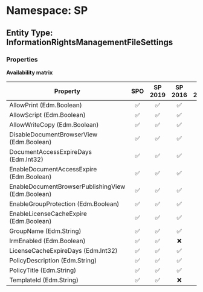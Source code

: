 # Namespace: SP

## Entity Type: InformationRightsManagementFileSettings

### Properties

**Availability matrix**

Property | SPO | SP 2019 | SP 2016 | SP 2013
----------|:---:|:-------:|:-------:|:-------:
AllowPrint (Edm.Boolean) | ✅ | ✅ | ✅ | ❌
AllowScript (Edm.Boolean) | ✅ | ✅ | ✅ | ❌
AllowWriteCopy (Edm.Boolean) | ✅ | ✅ | ✅ | ❌
DisableDocumentBrowserView (Edm.Boolean) | ✅ | ✅ | ✅ | ❌
DocumentAccessExpireDays (Edm.Int32) | ✅ | ✅ | ✅ | ❌
EnableDocumentAccessExpire (Edm.Boolean) | ✅ | ✅ | ✅ | ❌
EnableDocumentBrowserPublishingView (Edm.Boolean) | ✅ | ✅ | ✅ | ❌
EnableGroupProtection (Edm.Boolean) | ✅ | ✅ | ✅ | ❌
EnableLicenseCacheExpire (Edm.Boolean) | ✅ | ✅ | ✅ | ❌
GroupName (Edm.String) | ✅ | ✅ | ✅ | ❌
IrmEnabled (Edm.Boolean) | ✅ | ✅ | ❌ | ❌
LicenseCacheExpireDays (Edm.Int32) | ✅ | ✅ | ✅ | ❌
PolicyDescription (Edm.String) | ✅ | ✅ | ✅ | ❌
PolicyTitle (Edm.String) | ✅ | ✅ | ✅ | ❌
TemplateId (Edm.String) | ✅ | ✅ | ❌ | ❌